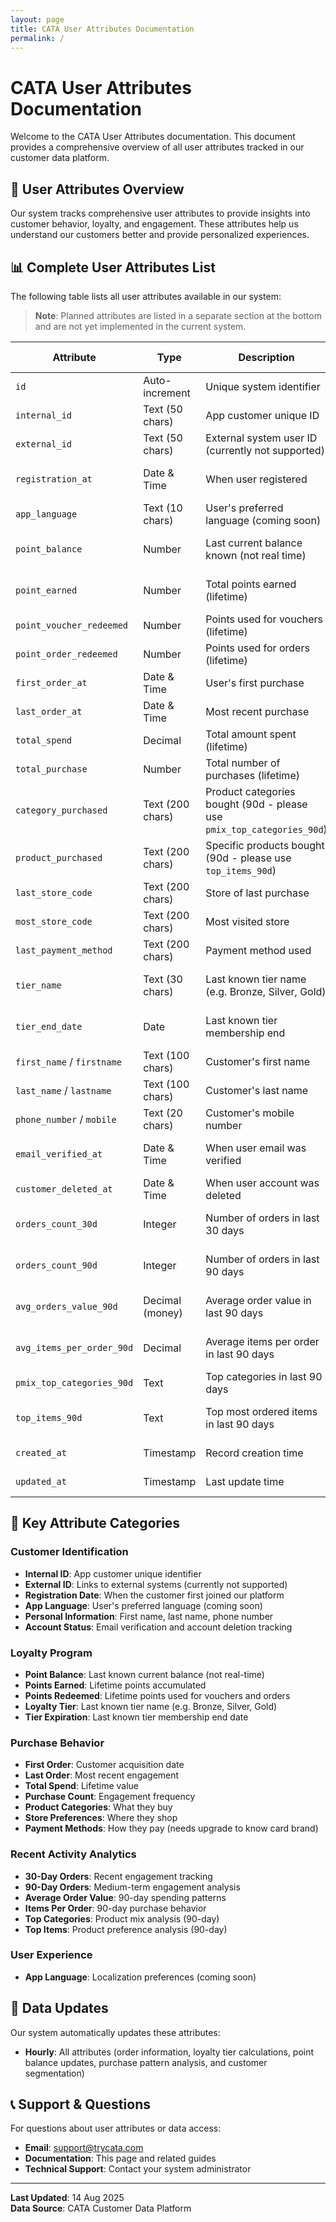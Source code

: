 ```yaml
---
layout: page
title: CATA User Attributes Documentation
permalink: /
---
```


# CATA User Attributes Documentation

Welcome to the CATA User Attributes documentation. This document provides a comprehensive overview of all user attributes tracked in our customer data platform.

## 👥 User Attributes Overview

Our system tracks comprehensive user attributes to provide insights into customer behavior, loyalty, and engagement. These attributes help us understand our customers better and provide personalized experiences.

## 📊 Complete User Attributes List

The following table lists all user attributes available in our system:

> **Note**: Planned attributes are listed in a separate section at the bottom and are not yet implemented in the current system.

| Attribute | Type | Description | Business Use |
|-----------|------|-------------|--------------|
| `id` | Auto-increment | Unique system identifier | Internal tracking |
| `internal_id` | Text (50 chars) | App customer unique ID | User identification |
| `external_id` | Text (50 chars) | External system user ID (currently not supported) | Third-party integration |
| `registration_at` | Date & Time | When user registered | User lifecycle analysis |
| `app_language` | Text (10 chars) | User's preferred language (coming soon) | Localization & UX |
| `point_balance` | Number | Last current balance known (not real time) | Loyalty program management |
| `point_earned` | Number | Total points earned (lifetime) | Loyalty program analytics |
| `point_voucher_redeemed` | Number | Points used for vouchers (lifetime) | Redemption tracking |
| `point_order_redeemed` | Number | Points used for orders (lifetime) | Redemption tracking |
| `first_order_at` | Date & Time | User's first purchase | Customer acquisition |
| `last_order_at` | Date & Time | Most recent purchase | Customer engagement |
| `total_spend` | Decimal | Total amount spent (lifetime) | Revenue analysis |
| `total_purchase` | Number | Total number of purchases (lifetime) | Purchase frequency |
| `category_purchased` | Text (200 chars) | Product categories bought (90d - please use `pmix_top_categories_90d`) | Product preferences |
| `product_purchased` | Text (200 chars) | Specific products bought (90d - please use `top_items_90d`) | Product preferences |
| `last_store_code` | Text (200 chars) | Store of last purchase | Store performance |
| `most_store_code` | Text (200 chars) | Most visited store | Store preferences |
| `last_payment_method` | Text (200 chars) | Payment method used | Payment preferences |
| `tier_name` | Text (30 chars) | Last known tier name (e.g. Bronze, Silver, Gold) | Loyalty program status |
| `tier_end_date` | Date | Last known tier membership end | Loyalty program management |
| `first_name` / `firstname` | Text (100 chars) | Customer's first name | Personal identification |
| `last_name` / `lastname` | Text (100 chars) | Customer's last name | Personal identification |
| `phone_number` / `mobile` | Text (20 chars) | Customer's mobile number | Contact information |
| `email_verified_at` | Date & Time | When user email was verified | Account verification status |
| `customer_deleted_at` | Date & Time | When user account was deleted | Data privacy compliance |
| `orders_count_30d` | Integer | Number of orders in last 30 days | Recent engagement tracking |
| `orders_count_90d` | Integer | Number of orders in last 90 days | Medium-term engagement |
| `avg_orders_value_90d` | Decimal (money) | Average order value in last 90 days | Customer value analysis |
| `avg_items_per_order_90d` | Decimal | Average items per order in last 90 days | Purchase behavior analysis |
| `pmix_top_categories_90d` | Text | Top categories in last 90 days | Product mix analysis |
| `top_items_90d` | Text | Top most ordered items in last 90 days | Product preference analysis |
| `created_at` | Timestamp | Record creation time | Data tracking |
| `updated_at` | Timestamp | Last update time | Data freshness |

## 🎯 Key Attribute Categories

### Customer Identification
- **Internal ID**: App customer unique identifier
- **External ID**: Links to external systems (currently not supported)
- **Registration Date**: When the customer first joined our platform
- **App Language**: User's preferred language (coming soon)
- **Personal Information**: First name, last name, phone number
- **Account Status**: Email verification and account deletion tracking

### Loyalty Program
- **Point Balance**: Last known current balance (not real-time)
- **Points Earned**: Lifetime points accumulated
- **Points Redeemed**: Lifetime points used for vouchers and orders
- **Loyalty Tier**: Last known tier name (e.g. Bronze, Silver, Gold)
- **Tier Expiration**: Last known tier membership end date

### Purchase Behavior
- **First Order**: Customer acquisition date
- **Last Order**: Most recent engagement
- **Total Spend**: Lifetime value
- **Purchase Count**: Engagement frequency
- **Product Categories**: What they buy
- **Store Preferences**: Where they shop
- **Payment Methods**: How they pay (needs upgrade to know card brand)

### Recent Activity Analytics
- **30-Day Orders**: Recent engagement tracking
- **90-Day Orders**: Medium-term engagement analysis
- **Average Order Value**: 90-day spending patterns
- **Items Per Order**: 90-day purchase behavior
- **Top Categories**: Product mix analysis (90-day)
- **Top Items**: Product preference analysis (90-day)

### User Experience
- **App Language**: Localization preferences (coming soon)

## 🔄 Data Updates

Our system automatically updates these attributes:
- **Hourly**: All attributes (order information, loyalty tier calculations, point balance updates, purchase pattern analysis, and customer segmentation)

## 📞 Support & Questions

For questions about user attributes or data access:
- **Email**: support@trycata.com
- **Documentation**: This page and related guides
- **Technical Support**: Contact your system administrator

---

**Last Updated**: 14 Aug 2025  
**Data Source**: CATA Customer Data Platform
